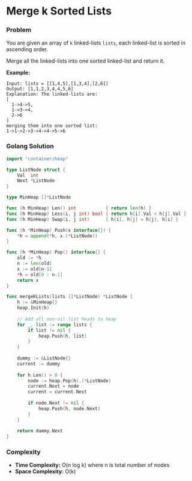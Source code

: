 # Merge k Sorted Lists

### Problem
You are given an array of `k` linked-lists `lists`, each linked-list is sorted in ascending order.

Merge all the linked-lists into one sorted linked-list and return it.

**Example:**
```
Input: lists = [[1,4,5],[1,3,4],[2,6]]
Output: [1,1,2,3,4,4,5,6]
Explanation: The linked-lists are:
[
  1->4->5,
  1->3->4,
  2->6
]
merging them into one sorted list:
1->1->2->3->4->4->5->6
```

### Golang Solution

```go
import "container/heap"

type ListNode struct {
    Val  int
    Next *ListNode
}

type MinHeap []*ListNode

func (h MinHeap) Len() int           { return len(h) }
func (h MinHeap) Less(i, j int) bool { return h[i].Val < h[j].Val }
func (h MinHeap) Swap(i, j int)      { h[i], h[j] = h[j], h[i] }

func (h *MinHeap) Push(x interface{}) {
    *h = append(*h, x.(*ListNode))
}

func (h *MinHeap) Pop() interface{} {
    old := *h
    n := len(old)
    x := old[n-1]
    *h = old[0 : n-1]
    return x
}

func mergeKLists(lists []*ListNode) *ListNode {
    h := &MinHeap{}
    heap.Init(h)
    
    // Add all non-nil list heads to heap
    for _, list := range lists {
        if list != nil {
            heap.Push(h, list)
        }
    }
    
    dummy := &ListNode{}
    current := dummy
    
    for h.Len() > 0 {
        node := heap.Pop(h).(*ListNode)
        current.Next = node
        current = current.Next
        
        if node.Next != nil {
            heap.Push(h, node.Next)
        }
    }
    
    return dummy.Next
}
```

### Complexity
- **Time Complexity:** O(n log k) where n is total number of nodes
- **Space Complexity:** O(k)
